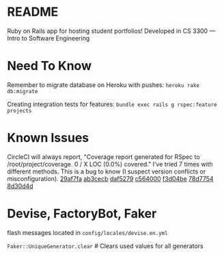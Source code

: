 # README

Ruby on Rails app for hosting student portfolios! Developed in CS 3300 — Intro to Software Engineering

# Need To Know

Remember to migrate database on Heroku with pushes: `heroku rake db:migrate`

Creating integration tests for features: `bundle exec rails g rspec:feature projects`

# Known Issues

CircleCI will always report, "Coverage report generated for RSpec to /root/project/coverage. 0 / X LOC (0.0%) covered." I've tried 7 times with different methods. This is a bug to know (I suspect version conflicts or misconfiguration). [29af7fa](https://github.com/STARKBOND/ProjectPortfolio/commit/29af7fa50b72f641984226a5474242b465ba0d58) [ab3cecb](https://github.com/STARKBOND/ProjectPortfolio/commit/ab3cecb563e82acbc3520add0587f4843425139f) [daf5279](https://github.com/STARKBOND/ProjectPortfolio/commit/daf5279cb79ed46cdba71f2a7b1055a12fb3683b) [c564000](https://github.com/STARKBOND/ProjectPortfolio/commit/c564000a1a0f3a107339ab1e5283fb02eb1a1d8e) [f3d04be](https://github.com/STARKBOND/ProjectPortfolio/commit/f3d04be22cce20b0c48d4c8d6b62bad7916982ce) [78d7754](https://github.com/STARKBOND/ProjectPortfolio/commit/78d775468c567771d8544da5ae813f5d0d9fe859) [8d30d4d](https://github.com/STARKBOND/ProjectPortfolio/commit/8d30d4dbaf40eedef4b5fbaae3475c6ad568c059)

# Devise, FactoryBot, Faker

flash messages located in `config/locales/devise.en.yml`

`Faker::UniqueGenerator.clear` # Clears used values for all generators

<!--This README would normally document whatever steps are necessary to get the
application up and running.

Things you may want to cover:

* Ruby version

* System dependencies

* Configuration

* Database creation

* Database initialization

* How to run the test suite

* Services (job queues, cache servers, search engines, etc.)

* Deployment instructions

* ...-->
